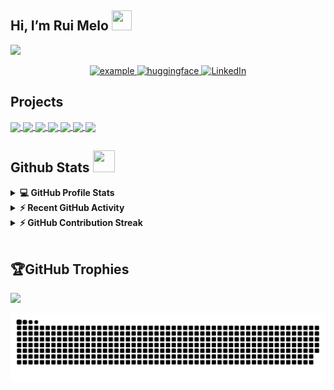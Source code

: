 
## Hi, I’m Rui Melo <img src = "https://raw.githubusercontent.com/MartinHeinz/MartinHeinz/master/wave.gif" width = 32px height = 32px> 
<p>
  <a href="https://github.com/DenverCoder1/readme-typing-svg"><img src="https://readme-typing-svg.herokuapp.com?&font=IBM+Plex+Sans&color=abcdef&size=20&lines=Well,+hello+there!;My+name's+Rui+!;I'm+a+Data+Scientist;I'm+also+a+Master's+Degree+student+in+Portugal" /></a>
</p>

<p align ="center">
  <a href="mailto:rufimelo99@gmail.com?subject=Feedback%20From%20Github&body=Hello," target="_blank">
    <img src="https://img.shields.io/badge/Gmail-D14836?style=for-the-badge&logo=gmail&logoColor=white" alt="example"/>
  </a>
   <a href="[https://www.linkedin.com/in/rui--melo/](https://huggingface.co/rufimelo)" target="_blank">
    <img alt="huggingface" src="https://huggingface.co/front/assets/huggingface_logo-noborder.svg">
  </a>   
   <a href="https://www.linkedin.com/in/rui--melo/" target="_blank">
    <img alt="LinkedIn" src="https://img.shields.io/badge/LinkedIn-0077B5?style=for-the-badge&logo=linkedin&logoColor=white">
  </a>   
  </p>


## Projects

<a href="https://github.com/rufimelo99/UltimateChess">
  <img align="center" src="https://github-readme-stats.anuraghazra1.vercel.app/api/pin/?username=rufimelo99&repo=UltimateChess&theme=dark" />

</a>  
<a href="https://github.com/rufimelo99/UltimateChess">
  <img align="center" src="https://github-readme-stats.anuraghazra1.vercel.app/api/pin/?username=rufimelo99&repo=Captivity&theme=dark" />

</a>  
<a href="https://github.com/rufimelo99/UltimateChess">
  <img align="center" src="https://github-readme-stats.anuraghazra1.vercel.app/api/pin/?username=rufimelo99&repo=MNIST&theme=dark" />

</a>  
<a href="https://github.com/rufimelo99/UltimateChess">
  <img align="center" src="https://github-readme-stats.anuraghazra1.vercel.app/api/pin/?username=rufimelo99&repo=AASMA&theme=dark" />

</a>  
<a href="https://github.com/rufimelo99/UltimateChess">
  <img align="center" src="https://github-readme-stats.anuraghazra1.vercel.app/api/pin/?username=rufimelo99&repo=bomberman-ai&theme=dark" />

</a>  
<a href="https://github.com/rufimelo99/UltimatumGame">
  <img align="center" src="https://github-readme-stats.anuraghazra1.vercel.app/api/pin/?username=rufimelo99&repo=UltimatumGame&theme=dark" />

</a>  
<a href="https://github.com/rufimelo99/LegoInteractive">
  <img align="center" src="https://github-readme-stats.anuraghazra1.vercel.app/api/pin/?username=rufimelo99&repo=LegoInteractive&theme=dark" />

</a>  



## Github Stats <img src = "https://i.pinimg.com/originals/65/c4/f4/65c4f452571be1261e9c623f7da488ac.gif" width = 35px height = 35px>


<details> 
  <summary><b>💻 GitHub Profile Stats</b></summary>
  <br/>
<p align="left"> <img src="https://komarev.com/ghpvc/?username=rufimelo99&label=Profile%20views&color=0e75b6&style=flat" alt="rufimelo99" /> </p>
  <p align="center">
    <a href="https://github.com/anuraghazra/github-readme-stats"><img alt="Ifeanyi's Github Stats" src="https://github-readme-stats.vercel.app/api?username=rufimelo99&show_icons=true&count_private=true&theme=dark" height="192px"/></a>
<br/>
  &nbsp;
	  <img src="https://github-readme-stats.vercel.app/api/top-langs?username=rufimelo99&show_icons=true&locale=en&layout=compact&theme=dark" alt="nneji123" height="192px"/>
  <br/>
  </p>
</details>


<details>
  <summary><b>⚡ Recent GitHub Activity</b></summary>
  <br/>
   <a href="https://github.com/rufimelo99"><img alt="rufimelo99's Activity Graph" src="https://activity-graph.herokuapp.com/graph?username=rufimelo99&custom_title=Ifeanyi's%20Contribution%20Graph&theme=dark" /></a>
  <br/>

</details>

<details>
  <summary><b>⚡ GitHub Contribution Streak</b></summary>
  <br/>
   <a href="https://github.com/rufimelo99"><img alt="rufimelo99's Contribution Streak" src="https://github-readme-streak-stats.herokuapp.com/?user=rufimelo99&theme=dark" /></a>
  <br/>

</details>


<br/>

## 🏆GitHub Trophies
![](https://github-profile-trophy.vercel.app/?username=rufimelo99&theme=dark&no-frame=false&no-bg=false&margin-w=4)

<p align="center">
  <img  src="https://raw.githubusercontent.com/Elanza-48/Elanza-48/main/resources/img/github-contribution-grid-snake.svg"
    alt="example" />
</p>


<!---
## About Me
- 🌱 I’m currently learning **Deep Learning**

- 📫 How to reach me **rufimelo99@gmail.com**







